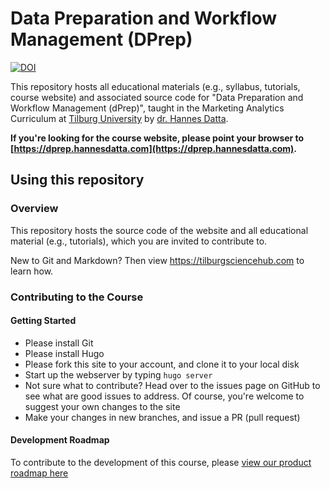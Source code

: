# Data Preparation and Workflow Management (DPrep)

[![DOI](https://zenodo.org/badge/292224306.svg)](https://zenodo.org/badge/latestdoi/292224306)

This repository hosts all educational materials (e.g., syllabus, tutorials, course website) and associated source code for "Data Preparation and Workflow Management (dPrep)", taught in the Marketing Analytics Curriculum at [Tilburg University](https://tilburguniversity.edu) by [dr. Hannes Datta](https://hannesdatta.com).

**If you're looking for the course website, please point your browser to [https://dprep.hannesdatta.com](https://dprep.hannesdatta.com).**

## Using this repository

### Overview

This repository hosts the source code of the website and all educational material (e.g., tutorials), which you are invited to contribute to.

New to Git and Markdown? Then view https://tilburgsciencehub.com to learn how.

### Contributing to the Course

#### Getting Started

- Please install Git
- Please install Hugo
- Please fork this site to your account, and clone it to your local disk
- Start up the webserver by typing `hugo server`
- Not sure what to contribute? Head over to the issues page on GitHub to see what are good issues to address. Of course, you're welcome to suggest your own changes to the site
- Make your changes in new branches, and issue a PR (pull request)

#### Development Roadmap

To contribute to the development of this course, please [view our product roadmap here](https://github.com/hannesdatta/course-dprep/milestones?direction=asc&sort=title&state=open)
